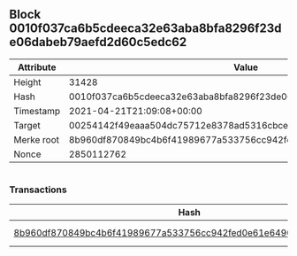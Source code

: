## Block 0010f037ca6b5cdeeca32e63aba8bfa8296f23de06dabeb79aefd2d60c5edc62

Attribute | Value
--- | ---
Height | 31428
Hash | 0010f037ca6b5cdeeca32e63aba8bfa8296f23de06dabeb79aefd2d60c5edc62
Timestamp | 2021-04-21T21:09:08+00:00
Target | 00254142f49eaaa504dc75712e8378ad5316cbcead634704b3734b6271167cc4
Merke root | 8b960df870849bc4b6f41989677a533756cc942fed0e61e649067bcc07941239
Nonce | 2850112762

```

```

### Transactions

Hash | Amount
--- | ---
[8b960df870849bc4b6f41989677a533756cc942fed0e61e649067bcc07941239](8b960df870849bc4b6f41989677a533756cc942fed0e61e649067bcc07941239.md) | 10.00000000 SKEPTI 

